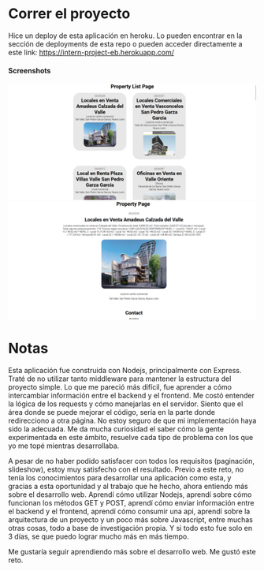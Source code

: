 # Correr el proyecto
Hice un deploy de esta aplicación en heroku. Lo pueden encontrar en la sección de deployments de esta repo o pueden acceder directamente a este link: https://intern-project-eb.herokuapp.com/

#### Screenshots
![](public/images/ss1.png) ![](public/images/ss2.png)


# Notas
Esta aplicación fue construida con Nodejs, principalmente con Express. Traté de no utilizar tanto middleware para mantener la estructura del proyecto simple. Lo que me pareció más difícil, fue aprender a cómo intercambiar información entre el backend y el frontend. Me costó entender la lógica de los requests y cómo manejarlas en el servidor. Siento que el área donde se puede mejorar el código, sería en la parte donde redirecciono a otra página. No estoy seguro de que mi implementación haya sido la adecuada. Me da mucha curiosidad el saber cómo la gente experimentada en este ámbito, resuelve cada tipo de problema con los que yo me topé mientras desarrollaba. 

A pesar de no haber podido satisfacer con todos los requisitos (paginación, slideshow), estoy muy satisfecho con el resultado. Previo a este reto, no tenía los conocimientos para desarrollar una aplicación como esta, y gracias a esta oportunidad y al trabajo que he hecho, ahora entiendo más sobre el desarrollo web. Aprendí cómo utilizar Nodejs, aprendí sobre cómo funcionan los métodos GET y POST, aprendí cómo enviar información entre el backend y el frontend, aprendí cómo consumir una api, aprendí sobre la arquitectura de un proyecto y un poco más sobre Javascript, entre muchas otras cosas, todo a base de investigación propia. Y si todo esto fue solo en 3 días, se que puedo lograr mucho más en más tiempo.

Me gustaría seguir aprendiendo más sobre el desarrollo web. Me gustó este reto.
